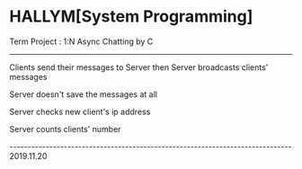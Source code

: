 # HALLYM[System Programming]
Term Project : 1:N Async Chatting by C

------------------------------------------------------------------------------

Clients send their messages to Server then Server broadcasts clients' messages

Server doesn't save the messages at all

Server checks new client's ip address

Server counts clients' number

------------------------------------------------------------------------------ 2019.11.20
